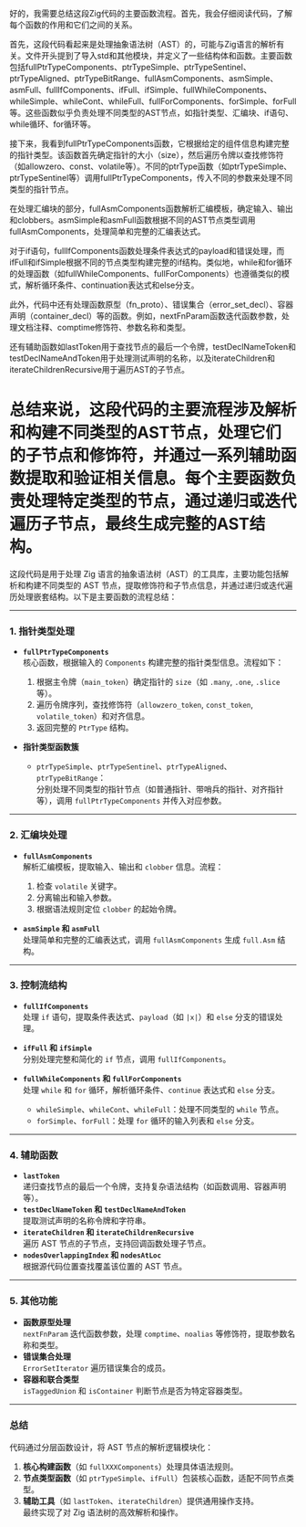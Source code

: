 好的，我需要总结这段Zig代码的主要函数流程。首先，我会仔细阅读代码，了解每个函数的作用和它们之间的关系。

首先，这段代码看起来是处理抽象语法树（AST）的，可能与Zig语言的解析有关。文件开头提到了导入std和其他模块，并定义了一些结构体和函数。主要函数包括fullPtrTypeComponents、ptrTypeSimple、ptrTypeSentinel、ptrTypeAligned、ptrTypeBitRange、fullAsmComponents、asmSimple、asmFull、fullIfComponents、ifFull、ifSimple、fullWhileComponents、whileSimple、whileCont、whileFull、fullForComponents、forSimple、forFull等。这些函数似乎负责处理不同类型的AST节点，如指针类型、汇编块、if语句、while循环、for循环等。

接下来，我看到fullPtrTypeComponents函数，它根据给定的组件信息构建完整的指针类型。该函数首先确定指针的大小（size），然后遍历令牌以查找修饰符（如allowzero、const、volatile等）。不同的ptrType函数（如ptrTypeSimple、ptrTypeSentinel等）调用fullPtrTypeComponents，传入不同的参数来处理不同类型的指针节点。

在处理汇编块的部分，fullAsmComponents函数解析汇编模板，确定输入、输出和clobbers。asmSimple和asmFull函数根据不同的AST节点类型调用fullAsmComponents，处理简单和完整的汇编表达式。

对于if语句，fullIfComponents函数处理条件表达式的payload和错误处理，而ifFull和ifSimple根据不同的节点类型构建完整的if结构。类似地，while和for循环的处理函数（如fullWhileComponents、fullForComponents）也遵循类似的模式，解析循环条件、continuation表达式和else分支。

此外，代码中还有处理函数原型（fn_proto）、错误集合（error_set_decl）、容器声明（container_decl）等的函数。例如，nextFnParam函数迭代函数参数，处理文档注释、comptime修饰符、参数名称和类型。

还有辅助函数如lastToken用于查找节点的最后一个令牌，testDeclNameToken和testDeclNameAndToken用于处理测试声明的名称，以及iterateChildren和iterateChildrenRecursive用于遍历AST的子节点。

总结来说，这段代码的主要流程涉及解析和构建不同类型的AST节点，处理它们的子节点和修饰符，并通过一系列辅助函数提取和验证相关信息。每个主要函数负责处理特定类型的节点，通过递归或迭代遍历子节点，最终生成完整的AST结构。
================================================
这段代码是用于处理 Zig 语言的抽象语法树（AST）的工具库，主要功能包括解析和构建不同类型的 AST 节点，提取修饰符和子节点信息，并通过递归或迭代遍历处理嵌套结构。以下是主要函数的流程总结：

---

### **1. 指针类型处理**
- **`fullPtrTypeComponents`**  
  核心函数，根据输入的 `Components` 构建完整的指针类型信息。流程如下：
  1. 根据主令牌（`main_token`）确定指针的 `size`（如 `.many`, `.one`, `.slice` 等）。
  2. 遍历令牌序列，查找修饰符（`allowzero_token`, `const_token`, `volatile_token`）和对齐信息。
  3. 返回完整的 `PtrType` 结构。

- **指针类型函数簇**  
  - `ptrTypeSimple`、`ptrTypeSentinel`、`ptrTypeAligned`、`ptrTypeBitRange`：  
    分别处理不同类型的指针节点（如普通指针、带哨兵的指针、对齐指针等），调用 `fullPtrTypeComponents` 并传入对应参数。

---

### **2. 汇编块处理**
- **`fullAsmComponents`**  
  解析汇编模板，提取输入、输出和 `clobber` 信息。流程：
  1. 检查 `volatile` 关键字。
  2. 分离输出和输入参数。
  3. 根据语法规则定位 `clobber` 的起始令牌。

- **`asmSimple` 和 `asmFull`**  
  处理简单和完整的汇编表达式，调用 `fullAsmComponents` 生成 `full.Asm` 结构。

---

### **3. 控制流结构**
- **`fullIfComponents`**  
  处理 `if` 语句，提取条件表达式、`payload`（如 `|x|`）和 `else` 分支的错误处理。
- **`ifFull` 和 `ifSimple`**  
  分别处理完整和简化的 `if` 节点，调用 `fullIfComponents`。

- **`fullWhileComponents` 和 `fullForComponents`**  
  处理 `while` 和 `for` 循环，解析循环条件、`continue` 表达式和 `else` 分支。
  - `whileSimple`、`whileCont`、`whileFull`：处理不同类型的 `while` 节点。
  - `forSimple`、`forFull`：处理 `for` 循环的输入列表和 `else` 分支。

---

### **4. 辅助函数**
- **`lastToken`**  
  递归查找节点的最后一个令牌，支持复杂语法结构（如函数调用、容器声明等）。
- **`testDeclNameToken` 和 `testDeclNameAndToken`**  
  提取测试声明的名称令牌和字符串。
- **`iterateChildren` 和 `iterateChildrenRecursive`**  
  遍历 AST 节点的子节点，支持回调函数处理子节点。
- **`nodesOverlappingIndex` 和 `nodesAtLoc`**  
  根据源代码位置查找覆盖该位置的 AST 节点。

---

### **5. 其他功能**
- **函数原型处理**  
  `nextFnParam` 迭代函数参数，处理 `comptime`、`noalias` 等修饰符，提取参数名称和类型。
- **错误集合处理**  
  `ErrorSetIterator` 遍历错误集合的成员。
- **容器和联合类型**  
  `isTaggedUnion` 和 `isContainer` 判断节点是否为特定容器类型。

---

### **总结**
代码通过分层函数设计，将 AST 节点的解析逻辑模块化：  
1. **核心构建函数**（如 `fullXXXComponents`）处理具体语法规则。  
2. **节点类型函数**（如 `ptrTypeSimple`、`ifFull`）包装核心函数，适配不同节点类型。  
3. **辅助工具**（如 `lastToken`、`iterateChildren`）提供通用操作支持。  
最终实现了对 Zig 语法树的高效解析和操作。
